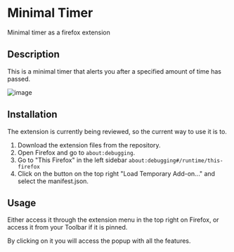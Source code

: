 # Minimal Timer
Minimal timer as a firefox extension
## Description
This is a minimal timer that alerts you after a specified amount of time has passed.

![image](https://github.com/cesartalen/timer-extension-firefox/assets/154442565/ac80c981-121e-4239-b280-802727c679bd)


## Installation
The extension is currently being reviewed, so the current way to use it is to.
1. Download the extension files from the repository.
2. Open Firefox and go to `about:debugging`.
3. Go to "This Firefox" in the left sidebar `about:debugging#/runtime/this-firefox`
4. Click on the button on the top right "Load Temporary Add-on..." and select the manifest.json.

## Usage
Either access it through the extension menu in the top right on Firefox, or access it from your Toolbar if it is pinned. 

By clicking on it you will access the popup with all the features.
